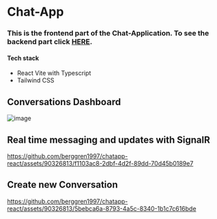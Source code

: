 # Chat-App
### This is the frontend part of the Chat-Application. To see the backend part click [HERE](https://github.com/berggren1997/chatapp-dotnet).
#### Tech stack
* React Vite with Typescript
* Tailwind CSS

## Conversations Dashboard
![image](https://github.com/berggren1997/chatapp-react/assets/90326813/b608882c-9506-40b2-b944-fa5a1166d5db)

## Real time messaging and updates with SignalR


https://github.com/berggren1997/chatapp-react/assets/90326813/f1103ac8-2dbf-4d2f-89dd-70d45b0189e7



## Create new Conversation


https://github.com/berggren1997/chatapp-react/assets/90326813/5bebca6a-8793-4a5c-8340-1b1c7c616bde



